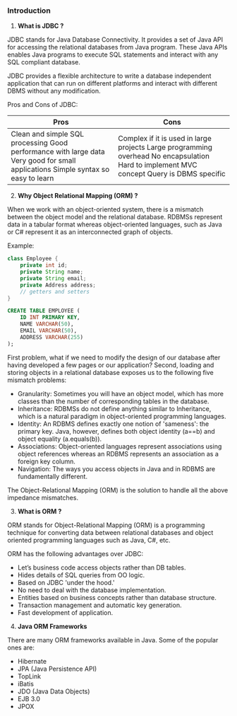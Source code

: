 ### Introduction

1. **What is JDBC ?**

JDBC stands for Java Database Connectivity. It provides a set of Java API for accessing the relational databases from Java program. These Java APIs enables Java programs to execute SQL statements and interact with any SQL compliant database.

JDBC provides a flexible architecture to write a database independent application that can run on different platforms and interact with different DBMS without any modification.

Pros and Cons of JDBC:

| Pros                                                                                                                             | Cons                                                                                                                                     |
|----------------------------------------------------------------------------------------------------------------------------------|------------------------------------------------------------------------------------------------------------------------------------------|
| Clean and simple SQL processing Good performance with large data Very good for small applications Simple syntax so easy to learn | Complex if it is used in large projects Large programming overhead No encapsulation Hard to implement MVC concept Query is DBMS specific |

2. **Why Object Relational Mapping (ORM) ?**

When we work with an object-oriented system, there is a mismatch between the object model and the relational database. RDBMSs represent data in a tabular format whereas object-oriented languages, such as Java or C# represent it as an interconnected graph of objects.

Example:
```java
class Employee {
    private int id;
    private String name;
    private String email;
    private Address address;
    // getters and setters
}
```

```sql
CREATE TABLE EMPLOYEE (
    ID INT PRIMARY KEY,
    NAME VARCHAR(50),
    EMAIL VARCHAR(50),
    ADDRESS VARCHAR(255)
);

```

First problem, what if we need to modify the design of our database after having developed a few pages or our application? Second, loading and storing objects in a relational database exposes us to the following five mismatch problems:
- Granularity: Sometimes you will have an object model, which has more classes than the number of corresponding tables in the database.
- Inheritance: RDBMSs do not define anything similar to Inheritance, which is a natural paradigm in object-oriented programming languages.
- Identity: An RDBMS defines exactly one notion of 'sameness': the primary key. Java, however, defines both object identity (a==b) and object equality (a.equals(b)).
- Associations: Object-oriented languages represent associations using object references whereas an RDBMS represents an association as a foreign key column.
- Navigation: The ways you access objects in Java and in RDBMS are fundamentally different.

The Object-Relational Mapping (ORM) is the solution to handle all the above impedance mismatches.

3. **What is ORM ?**

ORM stands for Object-Relational Mapping (ORM) is a programming technique for converting data between relational databases and object oriented programming languages such as Java, C#, etc.

ORM has the following advantages over JDBC:
- Let’s business code access objects rather than DB tables.
- Hides details of SQL queries from OO logic.
- Based on JDBC 'under the hood.'
- No need to deal with the database implementation.
- Entities based on business concepts rather than database structure.
- Transaction management and automatic key generation.
- Fast development of application.

4. **Java ORM Frameworks**

There are many ORM frameworks available in Java. Some of the popular ones are:
- Hibernate
- JPA (Java Persistence API)
- TopLink
- iBatis
- JDO (Java Data Objects)
- EJB 3.0
- JPOX
